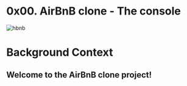 # 0x00. AirBnB clone - The console
![hbnb](https://s3.amazonaws.com/alx-intranet.hbtn.io/uploads/medias/2018/6/65f4a1dd9c51265f49d0.png?X-Amz-Algorithm=AWS4-HMAC-SHA256&X-Amz-Credential=AKIARDDGGGOUSBVO6H7D%2F20230311%2Fus-east-1%2Fs3%2Faws4_request&X-Amz-Date=20230311T174248Z&X-Amz-Expires=86400&X-Amz-SignedHeaders=host&X-Amz-Signature=6b38f37b9c8acf9fe2ba44783ba4bb4393aaf7a602f2955f1604470b6bdd9604)
# Background Context
## Welcome to the AirBnB clone project!
